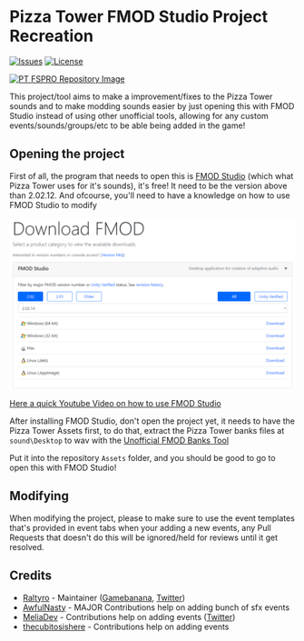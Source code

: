 # Pizza Tower FMOD Studio Project Recreation

[![Issues](https://badgen.net/github/issues/Raltyro/Pizza-Tower-fspro-Recreation)](https://github.com/Raltyro/Pizza-Tower-fspro-Recreation/issues)
[![License](https://img.shields.io/github/license/Raltyro/Pizza-Tower-fspro-Recreation?logo=github)](LICENSE.txt)

[![PT FSPRO Repository Image](https://github.com/Raltyro/Pizza-Tower-fspro-Recreation/blob/main/.github/readme/banner_fspro.png?raw=true)](https://gamebanana.com/wips/75631)

This project/tool aims to make a improvement/fixes to the Pizza Tower sounds and to make modding sounds easier by just opening this with FMOD Studio instead of using other unofficial tools, allowing for any custom events/sounds/groups/etc to be able being added in the game!

## Opening the project
First of all, the program that needs to open this is [FMOD Studio](https://www.fmod.com) (which what Pizza Tower uses for it's sounds), it's free! It need to be the version above than 2.02.12. And ofcourse, you'll need to have a knowledge on how to use FMOD Studio to modify

![Downloading FMOD Studio Preview](.github/readme/download-fmod.png)

[Here a quick Youtube Video on how to use FMOD Studio](https://youtu.be/7A1HMOsD2eU)

After installing FMOD Studio, don't open the project yet, it needs to have the Pizza Tower Assets first, to do that, extract the Pizza Tower banks files at `sound\Desktop` to wav with the [Unofficial FMOD Banks Tool](https://gamebanana.com/tools/12100)

Put it into the repository `Assets` folder, and you should be good to go to open this with FMOD Studio!

## Modifying
When modifying the project, please to make sure to use the event templates that's provided in event tabs when your adding a new events, any Pull Requests that doesn't do this will be ignored/held for reviews until it get resolved.

## Credits
* [Raltyro](https://github.com/Raltyro) - Maintainer ([Gamebanana](https://gamebanana.com/members/1777465), [Twitter](https://twitter.com/Raltyro))
* [AwfulNasty](https://github.com/AwfulNasty) - MAJOR Contributions help on adding bunch of sfx events
* [MeliaDev](https://github.com/MeliaDev) - Contributions help on adding events ([Twitter](https://twitter.com/darkdagirl))
* [thecubitosishere](https://github.com/thecubitoishere) - Contributions help on adding events
